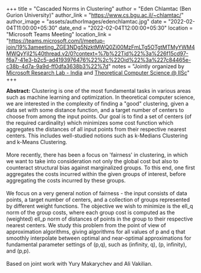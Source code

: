 +++
title = "Cascaded Norms in Clustering"
author = "Eden Chlamtac (Ben Gurion University)"
author_link = "https://www.cs.bgu.ac.il/~chlamtac/"
author_image = "assets/authorImages/edenchlamtac.jpg"
date = "2022-02-04T11:00:00+05:30"
date_end = "2022-02-04T12:00:00+05:30"
location = "Microsoft Teams Meeting"
location_link = "https://teams.microsoft.com/l/meetup-join/19%3ameeting_ZGE3NDg5NzktMWQ0Zi00MzFmLTg5OTgtMTMyYWM4MWQyYjI2%40thread.v2/0?context=%7b%22Tid%22%3a%226f15cd97-f6a7-41e3-b2c5-ad4193976476%22%2c%22Oid%22%3a%227c84465e-c38b-4d7a-9a9d-ff0dfa3638b3%22%7d"
notes = "Jointly organized by <a href = "https://www.microsoft.com/en-us/research/lab/microsoft-research-india/" target= "_blank">Microsoft Research Lab - India</a> and <a href='https://www.csa.iisc.ac.in/theoretical-computer-science/' target= "_blank">Theoretical Computer Science @ IISc</a>"
+++

<b>Abstract:</b> Clustering is one of the most fundamental tasks in various areas such
                 as machine learning and optimization. In theoretical computer science,
                 we are interested in the complexity of finding a "good" clustering,
                 given a data set with some distance function, and a target number of
                 centers to choose from among the input points. Our goal is to find a
                 set of centers (of the required cardinality) which minimizes some cost
                 function which aggregates the distances of all input points from their
                 respective nearest centers. This includes well-studied notions such as
                 k-Medians Clustering and k-Means Clustering.
                 <br><br>
                 More recently, there has been a focus on 'fairness' in clustering, in
                 which we want to take into consideration not only the global cost but
                 also to counteract structural bias against marginalized groups. To
                 this end, one first aggregates the costs incurred within the given
                 groups of interest, before aggregating the costs incurred by these
                 groups.
                 <br><br>
                 We focus on a very general notion of fairness - the input consists of
                 data points, a target number of centers, and a collection of groups
                 represented by different weight functions. The objective we wish to
                 minimize is the ell_q norm of the group costs, where each group cost
                 is computed as the (weighted) ell_p norm of distances of points in the
                 group to their respective nearest centers. We study this problem from
                 the point of view of approximation algorithms, giving algorithms for
                 all values of p and q that smoothly interpolate between optimal and
                 near-optimal approximations for fundamental parameter settings of
                 (p,q), such as (infinity, q), (p, infinity), and (p,p).
                 <br><br>
                 Based on joint work with Yury Makarychev and Ali Vakilian.